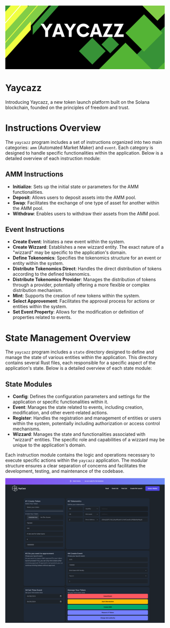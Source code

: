 ![alt text](/screenshots/banner.png "Title")

# Yaycazz

Introducing Yaycazz, a new token launch platform built on the Solana blockchain, founded on the principles of freedom and trust. 


# Instructions Overview



The `yaycazz` program includes a set of instructions organized into two main categories: `amm` (Automated Market Maker) and `event`. Each category is designed to handle specific functionalities within the application. Below is a detailed overview of each instruction module:

## AMM Instructions

- **Initialize**: Sets up the initial state or parameters for the AMM functionalities.
- **Deposit**: Allows users to deposit assets into the AMM pool.
- **Swap**: Facilitates the exchange of one type of asset for another within the AMM pool.
- **Withdraw**: Enables users to withdraw their assets from the AMM pool.

## Event Instructions

- **Create Event**: Initiates a new event within the system.
- **Create Wizzard**: Establishes a new wizzard entity. The exact nature of a "wizzard" may be specific to the application's domain.
- **Define Tokenomics**: Specifies the tokenomics structure for an event or entity within the system.
- **Distribute Tokenomics Direct**: Handles the direct distribution of tokens according to the defined tokenomics.
- **Distribute Tokenomics Provider**: Manages the distribution of tokens through a provider, potentially offering a more flexible or complex distribution mechanism.
- **Mint**: Supports the creation of new tokens within the system.
- **Select Approvement**: Facilitates the approval process for actions or entities within the system.
- **Set Event Property**: Allows for the modification or definition of properties related to events.


# State Management Overview

The `yaycazz` program includes a `state` directory designed to define and manage the state of various entities within the application. This directory contains several Rust files, each responsible for a specific aspect of the application's state. Below is a detailed overview of each state module:

## State Modules

- **Config**: Defines the configuration parameters and settings for the application or specific functionalities within it.
- **Event**: Manages the state related to events, including creation, modification, and other event-related actions.
- **Register**: Handles the registration and management of entities or users within the system, potentially including authorization or access control mechanisms.
- **Wizzard**: Manages the state and functionalities associated with "wizzard" entities. The specific role and capabilities of a wizzard may be unique to the application's domain.

Each instruction module contains the logic and operations necessary to execute specific actions within the `yaycazz` application. The modular structure ensures a clear separation of concerns and facilitates the development, testing, and maintenance of the codebase.


![alt text](/screenshots/create.png "Create Form V0.0.3")
